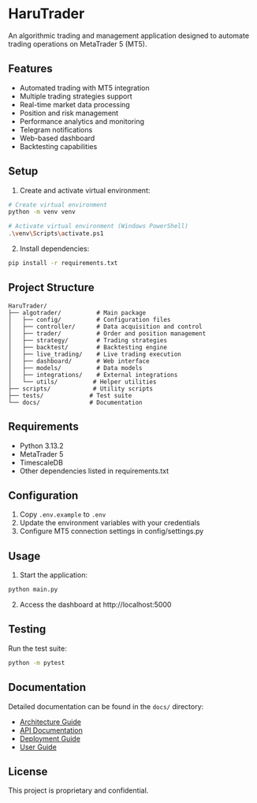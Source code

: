 # HaruTrader

An algorithmic trading and management application designed to automate trading operations on MetaTrader 5 (MT5).

## Features

- Automated trading with MT5 integration
- Multiple trading strategies support
- Real-time market data processing
- Position and risk management
- Performance analytics and monitoring
- Telegram notifications
- Web-based dashboard
- Backtesting capabilities

## Setup

1. Create and activate virtual environment:
```bash
# Create virtual environment
python -m venv venv

# Activate virtual environment (Windows PowerShell)
.\venv\Scripts\activate.ps1
```

2. Install dependencies:
```bash
pip install -r requirements.txt
```

## Project Structure

```
HaruTrader/
├── algotrader/          # Main package
│   ├── config/          # Configuration files
│   ├── controller/      # Data acquisition and control
│   ├── trader/          # Order and position management
│   ├── strategy/        # Trading strategies
│   ├── backtest/        # Backtesting engine
│   ├── live_trading/    # Live trading execution
│   ├── dashboard/       # Web interface
│   ├── models/          # Data models
│   ├── integrations/    # External integrations
│   └── utils/          # Helper utilities
├── scripts/            # Utility scripts
├── tests/             # Test suite
└── docs/              # Documentation
```

## Requirements

- Python 3.13.2
- MetaTrader 5
- TimescaleDB
- Other dependencies listed in requirements.txt

## Configuration

1. Copy `.env.example` to `.env`
2. Update the environment variables with your credentials
3. Configure MT5 connection settings in config/settings.py

## Usage

1. Start the application:
```bash
python main.py
```

2. Access the dashboard at http://localhost:5000

## Testing

Run the test suite:
```bash
python -m pytest
```

## Documentation

Detailed documentation can be found in the `docs/` directory:
- [Architecture Guide](docs/architecture.md)
- [API Documentation](docs/api.md)
- [Deployment Guide](docs/deployment.md)
- [User Guide](docs/user_guide.md)

## License

This project is proprietary and confidential. 